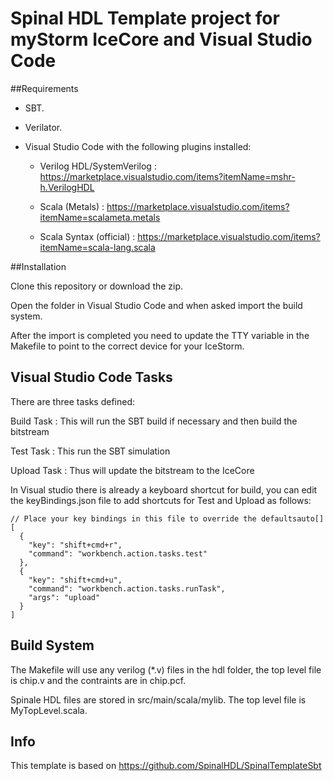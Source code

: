 # Spinal HDL Template project for myStorm IceCore and Visual Studio Code

##Requirements

* SBT.

* Verilator.

* Visual Studio Code with the following plugins installed:

  * Verilog HDL/SystemVerilog : https://marketplace.visualstudio.com/items?itemName=mshr-h.VerilogHDL
 
  * Scala (Metals) : https://marketplace.visualstudio.com/items?itemName=scalameta.metals

  * Scala Syntax (official) : https://marketplace.visualstudio.com/items?itemName=scala-lang.scala



##Installation

Clone this repository or download the zip.

Open the folder in Visual Studio Code and when asked import the build system.

After the import is completed you need to update the TTY variable in the Makefile to point to the correct device for your IceStorm.


## Visual Studio Code Tasks

There are three tasks defined:

Build Task  : This will run the SBT build if necessary and then build the bitstream

Test Task   : This run the SBT simulation

Upload Task : Thus will update the bitstream to the IceCore


In Visual studio there is already a keyboard shortcut for build, you can edit the keyBindings.json file to add shortcuts for Test and Upload as follows:

```
// Place your key bindings in this file to override the defaultsauto[]
[
  {
    "key": "shift+cmd+r",
    "command": "workbench.action.tasks.test"
  },
  {
    "key": "shift+cmd+u",
    "command": "workbench.action.tasks.runTask",
    "args": "upload"
  }
]
```


## Build System

The Makefile will use any verilog (*.v) files in the hdl folder, the top level file is chip.v and the contraints are in chip.pcf.

Spinale HDL files are stored in src/main/scala/mylib. The top level file is MyTopLevel.scala.




## Info
This template is based on https://github.com/SpinalHDL/SpinalTemplateSbt

